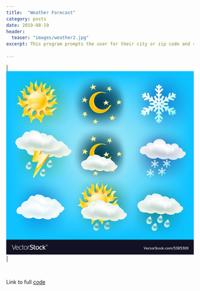 ```yaml
---
title:  "Weather Forecast"
category: posts
date: 2019-08-19
header:
  teaser: "images/weather2.jpg"
excerpt: This program prompts the user for their city or zip code and requests weather forecast data from OpenWeatherMap. The program displays the weather information in a readable format to the user.

---
```


| ![PNG](/images/weather2.jpg)| 

<br>

Link to full [code](https://github.com/twrobbins/Github-Files-Updated/blob/main/DSC510-Intro%20to%20Python/DSC510-Weather%20Forecast.py)


